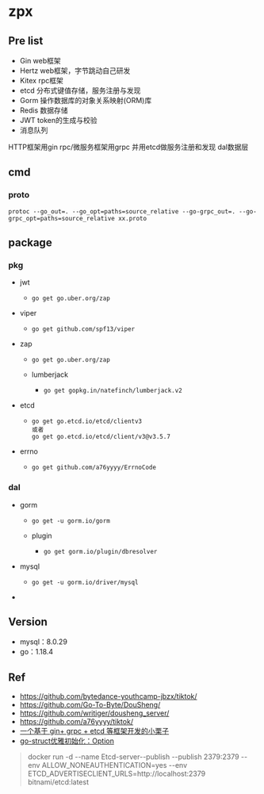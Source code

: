 <!--
 * @Autor: violet apricity ( Zhuangpx )
 * @Date: 2023-08-10 20:52:30
 * @LastEditors: violet apricity ( Zhuangpx )
 * @LastEditTime: 2023-08-21 01:01:55
 * @FilePath: \Road2TikTok\zpx.md
 * @Description:  Zhuangpx : Violet && Apricity:/ The warmth of the sun in the winter
-->
# zpx

## Pre list

- Gin web框架
- Hertz web框架，字节跳动自己研发
- Kitex rpc框架
- etcd 分布式键值存储，服务注册与发现
- Gorm 操作数据库的对象关系映射(ORM)库
- Redis 数据存储
- JWT token的生成与校验
- 消息队列

HTTP框架用gin
rpc/微服务框架用grpc 并用etcd做服务注册和发现
dal数据层

## cmd

### proto

```shell
protoc --go_out=. --go_opt=paths=source_relative --go-grpc_out=. --go-grpc_opt=paths=source_relative xx.proto
```

## package

### pkg

- jwt

  - ```shell
    go get go.uber.org/zap
    ```

- viper

  - ```shell
    go get github.com/spf13/viper
    ```

- zap

  - ```shell
    go get go.uber.org/zap
    ```

  - lumberjack

    - ```shell
      go get gopkg.in/natefinch/lumberjack.v2
      ```

- etcd

  - ```shell
    go get go.etcd.io/etcd/clientv3
    或者
    go get go.etcd.io/etcd/client/v3@v3.5.7
    ```

- errno

  - ```shell
    go get github.com/a76yyyy/ErrnoCode
    ```


### dal

- gorm

  - ```shell
    go get -u gorm.io/gorm
    ```
    
  - plugin
  
    - ```shell
      go get gorm.io/plugin/dbresolver
      ```
  
- mysql

  - ```shell
    go get -u gorm.io/driver/mysql
    ```

- 

## Version

- mysql：8.0.29
- go：1.18.4

## Ref

- <https://github.com/bytedance-youthcamp-jbzx/tiktok/>
- <https://github.com/Go-To-Byte/DouSheng/>
- <https://github.com/writiger/dousheng_server/>
- <https://github.com/a76yyyy/tiktok/>
- [一个基于 gin+ grpc + etcd 等框架开发的小栗子](https://www.cnblogs.com/M-Anonymous/p/17159371.html)
- [go-struct优雅初始化：Option](https://blog.csdn.net/raoxiaoya/article/details/121486227?spm=1001.2101.3001.6650.4&utm_medium=distribute.pc_relevant.none-task-blog-2%7Edefault%7EBlogCommendFromBaidu%7ERate-4-121486227-blog-103651182.235%5Ev38%5Epc_relevant_anti_t3&depth_1-utm_source=distribute.pc_relevant.none-task-blog-2%7Edefault%7EBlogCommendFromBaidu%7ERate-4-121486227-blog-103651182.235%5Ev38%5Epc_relevant_anti_t3&utm_relevant_index=5)


> docker run -d --name Etcd-server--publish --publish 2379:2379 --env ALLOW_NONEAUTHENTICATION=yes --env ETCD_ADVERTISECLIENT_URLS=http://localhost:2379 bitnami/etcd:latest
